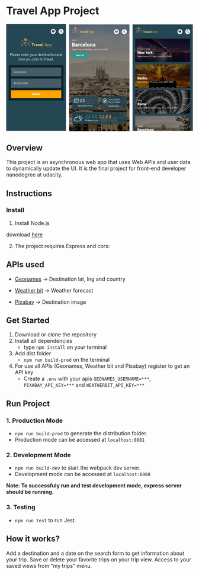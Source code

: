 # Travel App Project


![App screenshot](img/screenshot.png)

## Overview
This project is an asynchronous web app that uses Web APIs and user data to dynamically update the UI.
It is the final project for front-end developer nanodegree at udacity.

## Instructions

### Install

1. Install Node.js 

download [here](https://nodejs.org/)

2. The project  requires Express and cors:


## APIs used

* [Geonames](https://www.geonames.org/login) -> Destination lat, lng and country

* [Weather bit](https://www.weatherbit.io/api) -> Weather forecast

* [Pixabay](https://pixabay.com/) -> Destination image



## Get Started

1. Download or clone the repository
2. Install all dependencies
    * type `npm install` on your terminal
3. Add dist folder
    * `npm run build-prod` on the terminal
4. For use all APIs (Geonames, Weather bit and Pixabay) register to get an API key
    * Create a `.env` with your apis `GEONAMES_USERNAME=***`, `PIXABAY_API_KEY=***` and `WEATHERBIT_API_KEY=***`


## Run Project

### 1. Production Mode
- `npm run build-prod` to generate the distribution folder.
- Production mode can be accessed at `localhost:8081`

### 2. Development Mode
- `npm run build-dev` to start the webpack dev server.
- Development mode can be accessed at `localhost:8080`

**Note: To successfuly run and test development mode, express server should be running.**

### 3. Testing
- `npm run test` to run Jest.

## How it works?
Add a destination and a date on the search form to get information about your trip.
Save or delete your favorite trips on your trip view.
Access to your saved views from  "my trips" menu.
